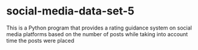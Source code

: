 # social-media-data-set-5
This is a  Python program that provides a  rating guidance system on social media platforms based on the number of posts while taking into account time the posts were placed
